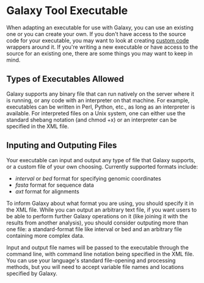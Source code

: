  

# Galaxy Tool Executable

When adapting an executable for use with Galaxy, you can use an existing one or you can create your own. If you don't have access to the source code for your executable, you may want to look at creating [custom code](Admin%2FTools%2FCustom+Code) wrappers around it. If you're writing a new executable or have access to the source for an existing one, there are some things you may want to keep in mind.

## Types of Executables Allowed

Galaxy supports any binary file that can run natively on the server where it is running, or any code with an interpreter on that machine. For example, executables can be written in Perl, Python, etc., as long as an interpreter is available. For interpreted files on a Unix system, one can either use the standard shebang notation (and chmod +x) or an interpreter can be specified in the XML file.

## Inputing and Outputing Files

Your executable can input and output any type of file that Galaxy supports, or a custom file of your own choosing. Currently supported formats include:

- _interval_ or _bed_ format for specifying genomic coordinates 
- _fasta_ format for sequence data 
- _axt_ format for alignments 

To inform Galaxy about what format you are using, you should specify it in the XML file. While you can output an arbitrary text file, if you want users to be able to perform further Galaxy operations on it (like joining it with the results from another analysis), you should consider outputing more than one file: a standard-format file like interval or bed and an arbitrary file containing more complex data.

Input and output file names will be passed to the executable through the command line, with command line notation being specified in the XML file. You can use your language's standard file-opening and processing methods, but you will need to accept variable file names and locations specified by Galaxy.

